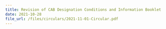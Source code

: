 ```yaml
---
title: Revision of CAB Designation Conditions and Information Booklet
date: 2021-10-28
file_url: /files/circulars/2021-11-01-Circular.pdf
---
```

